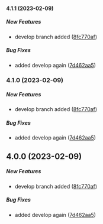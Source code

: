 #### 4.1.1 (2023-02-09)

##### New Features

*  develop branch added ([8fc770af](https://github.com/RKM26/Changelog-generate-test/commit/8fc770af9db06db08ae765915c8078a9db0b02f5))

##### Bug Fixes

*  added develop again ([7d462aa5](https://github.com/RKM26/Changelog-generate-test/commit/7d462aa514654e5a51f99a9fa3c30ab6096d062a))

### 4.1.0 (2023-02-09)

##### New Features

*  develop branch added ([8fc770af](https://github.com/RKM26/Changelog-generate-test/commit/8fc770af9db06db08ae765915c8078a9db0b02f5))

##### Bug Fixes

*  added develop again ([7d462aa5](https://github.com/RKM26/Changelog-generate-test/commit/7d462aa514654e5a51f99a9fa3c30ab6096d062a))

## 4.0.0 (2023-02-09)

##### New Features

*  develop branch added ([8fc770af](https://github.com/RKM26/Changelog-generate-test/commit/8fc770af9db06db08ae765915c8078a9db0b02f5))

##### Bug Fixes

*  added develop again ([7d462aa5](https://github.com/RKM26/Changelog-generate-test/commit/7d462aa514654e5a51f99a9fa3c30ab6096d062a))

